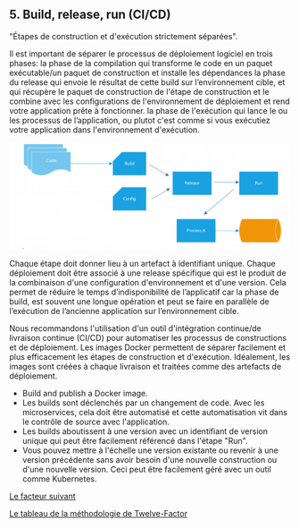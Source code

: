 ## 5. Build, release, run (CI/CD)

"Étapes de construction et d'exécution strictement séparées".


Il est important de séparer le processus de déploiement logiciel en trois phases: 
la phase de la compilation qui transforme le code en un paquet exécutable/un paquet de construction et installe les dépendances
la phase du release qui envoie le résultat de cette build sur l’environnement cible, et qui récupère le paquet de construction de l'étape de construction et le combine avec les configurations de l'environnement de déploiement et rend votre application prête à fonctionner.
la phase de l'exécution qui lance le ou les processus de l’application, ou plutot c'est comme si vous exécutiez votre application dans l'environnement d'exécution.

![](../images/build_release_run.png)


Chaque étape doit donner lieu à un artefact à identifiant unique. Chaque déploiement doit être associé à une release spécifique qui est le produit de la combinaison d'une configuration d'environnement et d'une version. Cela permet de réduire le temps d’indisponibilité de l’applicatif car la phase de build, est souvent une longue opération et peut se faire en parallèle de l’exécution de l’ancienne application sur l’environnement cible.

Nous recommandons l'utilisation d'un outil d'intégration continue/de livraison continue (CI/CD) pour automatiser les processus de constructions et de déploiement. Les images Docker permettent de séparer facilement et plus efficacement les étapes de construction et d'exécution. Idéalement, les images sont créées à chaque livraison et traitées comme des artefacts de déploiement.

- Build and publish a Docker image.
- Les builds sont déclenchés par un changement de code. Avec les microservices, cela doit être automatisé et cette automatisation vit dans le contrôle de source avec l'application.
- Les builds aboutissent à une version avec un identifiant de version unique qui peut être facilement référencé dans l'étape "Run".
- Vous pouvez mettre à l'échelle une version existante ou revenir à une version précédente sans avoir besoin d'une nouvelle construction ou d'une nouvelle version. Ceci peut être facilement géré avec un outil comme Kubernetes.


[Le facteur suivant](./processus.md)

[Le tableau de la méthodologie de Twelve-Factor](../README.md)